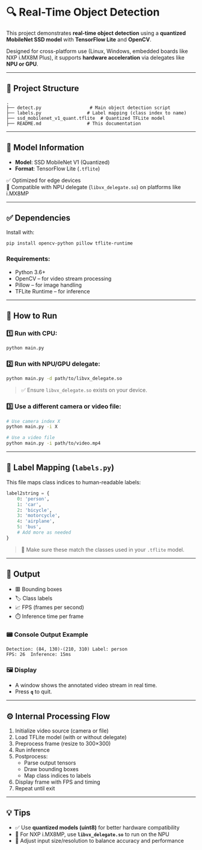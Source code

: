 # 🔍 Real-Time Object Detection

This project demonstrates **real-time object detection** using a **quantized MobileNet SSD model** with **TensorFlow Lite** and **OpenCV**.

Designed for cross-platform use (Linux, Windows, embedded boards like NXP i.MX8M Plus), it supports **hardware acceleration** via delegates like **NPU or GPU**.

---

## 📁 Project Structure

```
.
├── detect.py                  # Main object detection script  
├── labels.py                 # Label mapping (class index to name)  
├── ssd_mobilenet_v1_quant.tflite  # Quantized TFLite model  
├── README.md                 # This documentation
```

---

## 🧠 Model Information

- **Model**: SSD MobileNet V1 (Quantized)  
- **Format**: TensorFlow Lite (`.tflite`)  

✅ Optimized for edge devices  
🧠 Compatible with NPU delegate (`libvx_delegate.so`) on platforms like i.MX8MP

---

## ✅ Dependencies

Install with:

```bash
pip install opencv-python pillow tflite-runtime
```

### Requirements:
- Python 3.6+
- OpenCV – for video stream processing
- Pillow – for image handling
- TFLite Runtime – for inference

---

## 🚀 How to Run

### 1️⃣ Run with CPU:

```bash
python main.py
```
### 2️⃣ Run with NPU/GPU delegate:

```bash
python main.py -d path/to/libvx_delegate.so
```

> ✅ Ensure `libvx_delegate.so` exists on your device.

### 3️⃣ Use a different camera or video file:

```bash
# Use camera index X
python main.py -i X

# Use a video file
python main.py -i path/to/video.mp4
```
---

## 📝 Label Mapping (`labels.py`)

This file maps class indices to human-readable labels:

```python
label2string = {
    0: 'person',
    1: 'car',
    2: 'bicycle',
    3: 'motorcycle',
    4: 'airplane',
    5: 'bus',
    # Add more as needed
}
```

> 🔁 Make sure these match the classes used in your `.tflite` model.

---

## 🎯 Output

- 🟥 Bounding boxes  
- 🏷️ Class labels  
- 📈 FPS (frames per second)  
- ⏱️ Inference time per frame  

### 📟 Console Output Example

```text
Detection: (84, 130)-(210, 310) Label: person
FPS: 26  Inference: 15ms
```

### 🖼️ Display

- A window shows the annotated video stream in real time.
- Press **`q`** to quit.

---

## ⚙️ Internal Processing Flow

1. Initialize video source (camera or file)
2. Load TFLite model (with or without delegate)
3. Preprocess frame (resize to 300×300)
4. Run inference
5. Postprocess:
   - Parse output tensors
   - Draw bounding boxes
   - Map class indices to labels
6. Display frame with FPS and timing
7. Repeat until exit

---

## 💡 Tips

- ✅ Use **quantized models (uint8)** for better hardware compatibility
- 🚀 For NXP i.MX8MP, use **`libvx_delegate.so`** to run on the NPU
- 📏 Adjust input size/resolution to balance accuracy and performance

